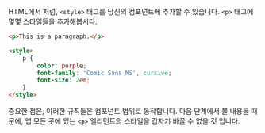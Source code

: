 <!-- 1. Introduction / d. Styling -->
HTML에서 처럼, `<style>` 태그를 당신의 컴포넌트에 추가할 수 있습니다. `<p>` 태그에 몇몇 스타일들을 추가해봅시다. 

``` html
<p>This is a paragraph.</p>

<style>
	p {
		color: purple;
		font-family: 'Comic Sans MS', cursive;
		font-size: 2em;
	}
</style>
```

중요한 점은, 이러한 규칙들은 컴포넌트 범위로 동작합니다. 다음 단계에서 볼 내용들 때문에, 앱 모든 곳에 있는 `<p>` 엘리먼트의 스타일을 갑자기 바꿀 수 없을 것 입니다. 
